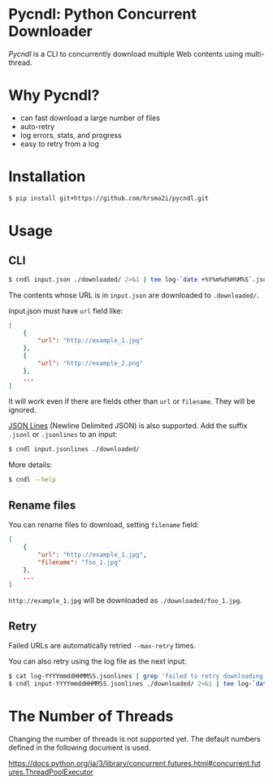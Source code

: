 # Pycndl:  Python Concurrent Downloader

*Pycndl* is a CLI to concurrently download multiple Web contents using multi-thread.


# Why Pycndl?

- can fast download a large number of files
- auto-retry
- log errors, stats, and progress
- easy to retry from a log
# Installation

```bash
$ pip install git+https://github.com/hrsma2i/pycndl.git
```


# Usage

## CLI

```bash
$ cndl input.json ./downloaded/ 2>&1 | tee log-`date +%Y%m%d%H%M%S`.jsonlines
```

The contents whose URL is in `input.json` are downloaded to `.downloaded/`.

input.json must have `url` field like:

```json
[
    {
        "url": "http://example_1.jpg"
    },
    {
        "url": "http://example_2.png"
    },
    ...
]
```

It will work even if there are fields other than `url` or `filename`.
They will be ignored.

[JSON Lines](https://jsonlines.org/) (Newline Delimited JSON) is also supported.
Add the suffix `.jsonl` or `.jsonlines` to an input:

```bash
$ cndl input.jsonlines ./downloaded/
```

More details:

```bash
$ cndl --help
```

## Rename files

You can rename files to download, setting `filename` field:

```json
[
    {
        "url": "http://example_1.jpg",
        "filename": "foo_1.jpg"
    },
    ...
]
```

`http://example_1.jpg` will be downloaded as `./downloaded/foo_1.jpg`.


## Retry

Failed URLs are automatically retried `--max-retry` times.

You can also retry using the log file as the next input:

```bash
$ cat log-YYYYmmddHHMMSS.jsonlines | grep 'failed to retry downloading' | jq -c {"url": .url} > input-`date +%Y%m%d%H%M%S`.jsonlines
$ cndl input-YYYYmmddHHMMSS.jsonlines ./downloaded/ 2>&1 | tee log-`date +%Y%m%d%H%M%S`.jsonlines
```


# The Number of Threads

Changing the number of threads is not supported yet.
The default numbers defined in the following document is used.

https://docs.python.org/ja/3/library/concurrent.futures.html#concurrent.futures.ThreadPoolExecutor
